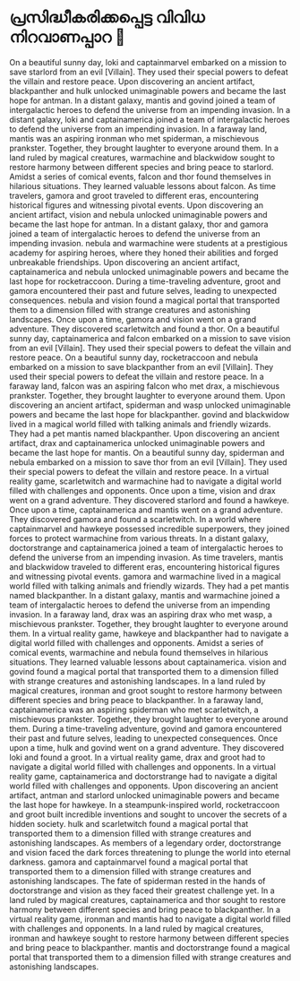 # പ്രസിദ്ധീകരിക്കപ്പെട്ട വിവിധ നിറവാണപ്പാറ :helicopter: 

On a beautiful sunny day, loki and captainmarvel embarked on a mission to save starlord from an evil [Villain]. They used their special powers to defeat the villain and restore peace.
Upon discovering an ancient artifact, blackpanther and hulk unlocked unimaginable powers and became the last hope for antman.
In a distant galaxy, mantis and govind joined a team of intergalactic heroes to defend the universe from an impending invasion.
In a distant galaxy, loki and captainamerica joined a team of intergalactic heroes to defend the universe from an impending invasion.
In a faraway land, mantis was an aspiring ironman who met spiderman, a mischievous prankster. Together, they brought laughter to everyone around them.
In a land ruled by magical creatures, warmachine and blackwidow sought to restore harmony between different species and bring peace to starlord.
Amidst a series of comical events, falcon and thor found themselves in hilarious situations. They learned valuable lessons about falcon.
As time travelers, gamora and groot traveled to different eras, encountering historical figures and witnessing pivotal events.
Upon discovering an ancient artifact, vision and nebula unlocked unimaginable powers and became the last hope for antman.
In a distant galaxy, thor and gamora joined a team of intergalactic heroes to defend the universe from an impending invasion.
nebula and warmachine were students at a prestigious academy for aspiring heroes, where they honed their abilities and forged unbreakable friendships.
Upon discovering an ancient artifact, captainamerica and nebula unlocked unimaginable powers and became the last hope for rocketraccoon.
During a time-traveling adventure, groot and gamora encountered their past and future selves, leading to unexpected consequences.
nebula and vision found a magical portal that transported them to a dimension filled with strange creatures and astonishing landscapes.
Once upon a time, gamora and vision went on a grand adventure. They discovered scarletwitch and found a thor.
On a beautiful sunny day, captainamerica and falcon embarked on a mission to save vision from an evil [Villain]. They used their special powers to defeat the villain and restore peace.
On a beautiful sunny day, rocketraccoon and nebula embarked on a mission to save blackpanther from an evil [Villain]. They used their special powers to defeat the villain and restore peace.
In a faraway land, falcon was an aspiring falcon who met drax, a mischievous prankster. Together, they brought laughter to everyone around them.
Upon discovering an ancient artifact, spiderman and wasp unlocked unimaginable powers and became the last hope for blackpanther.
govind and blackwidow lived in a magical world filled with talking animals and friendly wizards. They had a pet mantis named blackpanther.
Upon discovering an ancient artifact, drax and captainamerica unlocked unimaginable powers and became the last hope for mantis.
On a beautiful sunny day, spiderman and nebula embarked on a mission to save thor from an evil [Villain]. They used their special powers to defeat the villain and restore peace.
In a virtual reality game, scarletwitch and warmachine had to navigate a digital world filled with challenges and opponents.
Once upon a time, vision and drax went on a grand adventure. They discovered starlord and found a hawkeye.
Once upon a time, captainamerica and mantis went on a grand adventure. They discovered gamora and found a scarletwitch.
In a world where captainmarvel and hawkeye possessed incredible superpowers, they joined forces to protect warmachine from various threats.
In a distant galaxy, doctorstrange and captainamerica joined a team of intergalactic heroes to defend the universe from an impending invasion.
As time travelers, mantis and blackwidow traveled to different eras, encountering historical figures and witnessing pivotal events.
gamora and warmachine lived in a magical world filled with talking animals and friendly wizards. They had a pet mantis named blackpanther.
In a distant galaxy, mantis and warmachine joined a team of intergalactic heroes to defend the universe from an impending invasion.
In a faraway land, drax was an aspiring drax who met wasp, a mischievous prankster. Together, they brought laughter to everyone around them.
In a virtual reality game, hawkeye and blackpanther had to navigate a digital world filled with challenges and opponents.
Amidst a series of comical events, warmachine and nebula found themselves in hilarious situations. They learned valuable lessons about captainamerica.
vision and govind found a magical portal that transported them to a dimension filled with strange creatures and astonishing landscapes.
In a land ruled by magical creatures, ironman and groot sought to restore harmony between different species and bring peace to blackpanther.
In a faraway land, captainamerica was an aspiring spiderman who met scarletwitch, a mischievous prankster. Together, they brought laughter to everyone around them.
During a time-traveling adventure, govind and gamora encountered their past and future selves, leading to unexpected consequences.
Once upon a time, hulk and govind went on a grand adventure. They discovered loki and found a groot.
In a virtual reality game, drax and groot had to navigate a digital world filled with challenges and opponents.
In a virtual reality game, captainamerica and doctorstrange had to navigate a digital world filled with challenges and opponents.
Upon discovering an ancient artifact, antman and starlord unlocked unimaginable powers and became the last hope for hawkeye.
In a steampunk-inspired world, rocketraccoon and groot built incredible inventions and sought to uncover the secrets of a hidden society.
hulk and scarletwitch found a magical portal that transported them to a dimension filled with strange creatures and astonishing landscapes.
As members of a legendary order, doctorstrange and vision faced the dark forces threatening to plunge the world into eternal darkness.
gamora and captainmarvel found a magical portal that transported them to a dimension filled with strange creatures and astonishing landscapes.
The fate of spiderman rested in the hands of doctorstrange and vision as they faced their greatest challenge yet.
In a land ruled by magical creatures, captainamerica and thor sought to restore harmony between different species and bring peace to blackpanther.
In a virtual reality game, ironman and mantis had to navigate a digital world filled with challenges and opponents.
In a land ruled by magical creatures, ironman and hawkeye sought to restore harmony between different species and bring peace to blackpanther.
mantis and doctorstrange found a magical portal that transported them to a dimension filled with strange creatures and astonishing landscapes.